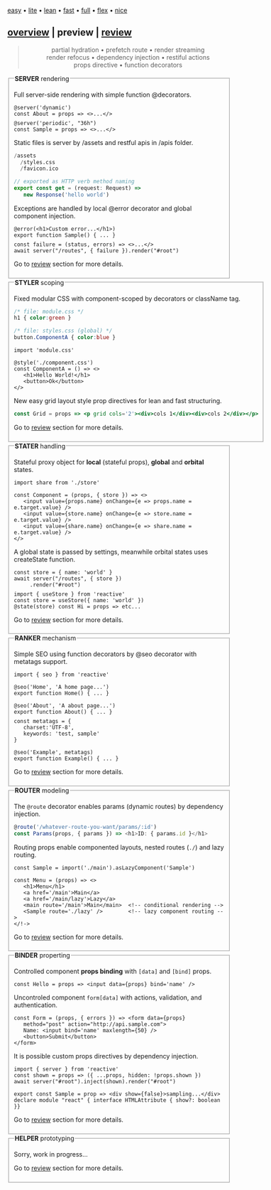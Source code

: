 <style>@import url(./preview.css);</style>
<script src='./overview.js'></script>
<script src='./preview.js'></script>

<article id='preview' preview>
<section menu center menu-top>
   
   [easy](# 'vanilla-like low learning-curve') 
   • [lite](#) 
   • [lean](#) 
   • [fast](#) 
   • [full](#) 
   • [flex](#) 
   • [nice](#)
   
</section>

# <a href='#' onclick='goto("./overview.html")'>overview</a> | **preview** | <a href='#'>review</a>

<center style='text-align: center !important'>

> partial hydration • prefetch route • render streaming <br/>render refocus • dependency injection • restiful actions <br/>props directive • function decorators

</center>

<fieldset id='server' onclick='onPreview(this.id)'>
<legend><b>SERVER</b> rendering</legend>

Full server-side rendering with simple function @decorators.

<aside cols='2' >

```tsx
@server('dynamic')  
const About = props => <>...</>
```
```tsx
@server('periodic', "36h") 
const Sample = props => <>...</>
```

</aside>

Static files is server by /assets and restful apis in /apis folder.

<aside cols='4:5' >

```py
/assets
  /styles.css
  /favicon.ico
```
```ts
// exported as HTTP verb method naming
export const get = (request: Request) =>
   new Response('hello world')
```

</aside>

Exceptions are handled by local @error decorator and global component injection.

<aside cols='4:5'>

```tsx
@error(<h1>Custom error...</h1>)
export function Sample() { ... }
```

```tsx
const failure = (status, errors) => <>...</>
await server("/routes", { failure }).render("#root")
```

</aside>

Go to <a href='#' onclick='goto("./review/server.html")'>review</a> section for more details.

</fieldset>

<fieldset id ='styler' onclick='onPreview(this.id)'>
<legend><b>STYLER</b> scoping</legend>

Fixed modular CSS with component-scoped by decorators or className tag.

<aside cols='2'><div>

```css
/* file: module.css */
h1 { color:green }
```
```css
/* file: styles.css (global) */
button.ComponentA { color:blue }
```

</div><div>

```tsx
import 'module.css'

@style('./component.css')
const ComponentA = () => <>
   <h1>Hello World!</h1>
   <button>Ok</button>
</>
```

</div></aside>

<style>pre { margin: 7px 0px; }</style>

New easy grid layout style prop directives for lean and fast structuring.

```jsx
const Grid = props => <p grid cols='2'><div>cols 1</div><div>cols 2</div></p>
```

Go to <a href='#' onclick='goto("./review/styler.html")'>review</a> section for more details.

</fieldset>

<fieldset id='stater' onclick='onPreview(this.id)'>
<legend><b>STATER</b> handling</legend>

Stateful proxy object for **local** (stateful props), **global** and **orbital** states.

```tsx
import share from './store'

const Component = (props, { store }) => <>
   <input value={props.name} onChange={e => props.name = e.target.value} />
   <input value={store.name} onChange={e => store.name = e.target.value} />
   <input value={share.name} onChange={e => share.name = e.target.value} />
</>
```

A global state is passed by settings, meanwhile orbital states uses createState function.

<aside cols='2'>

```tsx
const store = { name: 'world' }
await server("/routes", { store })
     .render("#root")
```

```tsx
import { useStore } from 'reactive'
const store = useStore({ name: 'world' })
@state(store) const Hi = props => etc...
```

</aside>

Go to <a href='#' onclick='goto("./review/stater.html")'>review</a> section for more details.

</fieldset>

<fieldset id='ranker' onclick='onPreview(this.id)'>
<legend><b>RANKER</b> mechanism</legend>

Simple SEO using function decorators by @seo decorator with metatags support.

<aside cols=2>

```tsx
import { seo } from 'reactive'

@seo('Home', 'A home page...')
export function Home() { ... }

@seo('About', 'A about page...')
export function About() { ... }
```

```tsx
const metatags = { 
   charset:'UTF-8', 
   keywords: 'test, sample'
}

@seo('Example', metatags)
export function Example() { ... }
```
</aside>

Go to <a href='#' onclick='goto("./review/ranker.html")'>review</a> section for more details.

</fieldset>

<fieldset id='router' onclick='onPreview(this.id)'>
<legend><b>ROUTER</b> modeling</legend>

The `@route` decorator enables params (dynamic routes) by dependency injection.

```ts
@route('/whatever-route-you-want/params/:id')
const Params(props, { params }) => <h1>ID: { params.id }</h1>
```

Routing props enable componented layouts, nested routes (`./`) and lazy routing.

```tsx
const Sample = import('./main').asLazyComponent('Sample')

const Menu = (props) => <>
   <h1>Menu</h1>
   <a href='/main'>Main</a>
   <a href='/main/lazy'>Lazy</a>   
   <main route='/main'>Main</main>  <!-- conditional rendering -->   
   <Sample route='./lazy' />        <!-- lazy component routing -->
</!->
```
</aside>

Go to <a href='#' onclick='goto("./review/router.html")'>review</a> section for more details.

</fieldset>

<fieldset id='binder' onclick='onPreview(this.id)'>
<legend><b>BINDER</b> properting</legend>

Controlled component **props binding** with `[data]` and `[bind]` props.

```tsx
const Hello = props => <input data={props} bind='name' /> 
```

Uncontroled component `form[data]` with actions, validation, and authentication.

```tsx
const Form = (props, { errors }) => <form data={props} 
   method="post" action="http://api.sample.com"> 
   Name: <input bind='name' maxlength={50} /> 
   <button>Submit</button>
</form>
```

It is possible custom props directives by dependency injection.

```tsx
import { server } from 'reactive'
const shown = props => ({ ...props, hidden: !props.shown })
await server("#root").inject(shown).render("#root")

export const Sample = prop => <div show={false}>sampling...</div>
declare module "react" { interface HTMLAttribute { show?: boolean }}
```

Go to <a href='#' onclick='goto("./review/binder.html")'>review</a> section for more details.

</fieldset>

<fieldset id='helper' onclick='onPreview(this.id)'>
<legend><b>HELPER</b> prototyping</legend>

Sorry, work in progress...

Go to <a href='#' onclick='goto("./review/helper.html")'>review</a> section for more details.

</fieldset>
</article>